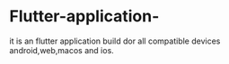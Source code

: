 # Flutter-application-
it is an flutter application build dor all compatible devices android,web,macos and ios.
